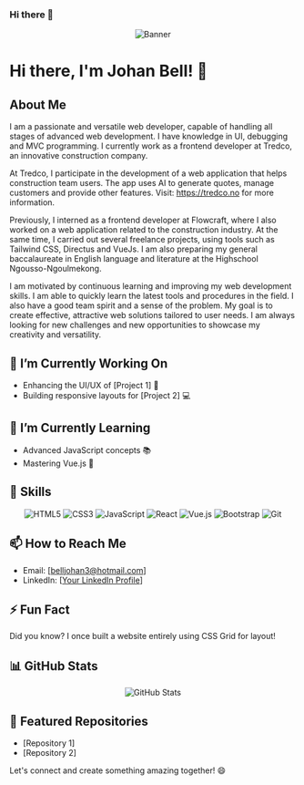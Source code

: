 ### Hi there 👋

<!--
**belljohan3/belljohan3** is a ✨ _special_ ✨ repository because its `README.md` (this file) appears on your GitHub profile.

Here are some ideas to get you started:

- 🔭 I’m currently working on ...
- 🌱 I’m currently learning ...
- 👯 I’m looking to collaborate on ...
- 🤔 I’m looking for help with ...
- 💬 Ask me about ...
- 📫 How to reach me: ...
- 😄 Pronouns: ...
- ⚡ Fun fact: ...
-->

<!-- Banner Image -->
<p align="center">
  <img src="https://github.com/yourusername/yourusername/raw/main/banner.png" alt="Banner">
</p>

# Hi there, I'm Johan Bell! 👋

## About Me
I am a passionate and versatile web developer, capable of handling all stages of advanced web development. I have knowledge in UI, debugging and MVC programming. I currently work as a frontend developer at Tredco, an innovative construction company.

 At Tredco, I participate in the development of a web application that helps construction team users. The app uses AI to generate quotes, manage customers and provide other features. Visit: https://tredco.no for more information. 

Previously, I interned as a frontend developer at Flowcraft, where I also worked on a web application related to the construction industry. At the same time, I carried out several freelance projects, using tools such as Tailwind CSS, Directus and VueJs. I am also preparing my general baccalaureate in English language and literature at the Highschool Ngousso-Ngoulmekong.

 I am motivated by continuous learning and improving my web development skills. I am able to quickly learn the latest tools and procedures in the field. I also have a good team spirit and a sense of the problem. My goal is to create effective, attractive web solutions tailored to user needs. I am always looking for new challenges and new opportunities to showcase my creativity and versatility.

## 🔭 I’m Currently Working On
- Enhancing the UI/UX of [Project 1] 🚀
- Building responsive layouts for [Project 2] 💻

## 🌱 I’m Currently Learning
- Advanced JavaScript concepts 📚
- Mastering Vue.js 🚀

## 💼 Skills
<p align="center">
  <img src="https://img.shields.io/badge/HTML5-E34F26?logo=html5&logoColor=white" alt="HTML5">
  <img src="https://img.shields.io/badge/CSS3-1572B6?logo=css3&logoColor=white" alt="CSS3">
  <img src="https://img.shields.io/badge/JavaScript-F7DF1E?logo=javascript&logoColor=black" alt="JavaScript">
  <img src="https://img.shields.io/badge/React-61DAFB?logo=react&logoColor=black" alt="React">
  <img src="https://img.shields.io/badge/Vue.js-4FC08D?logo=vue.js&logoColor=white" alt="Vue.js">
  <img src="https://img.shields.io/badge/Bootstrap-563D7C?logo=bootstrap&logoColor=white" alt="Bootstrap">
  <img src="https://img.shields.io/badge/Git-F05032?logo=git&logoColor=white" alt="Git">
</p>

## 📫 How to Reach Me
- Email: [belljohan3@hotmail.com]
- LinkedIn: [[Your LinkedIn Profile](https://www.linkedin.com/in/johan-bell/)]

## ⚡ Fun Fact
Did you know? I once built a website entirely using CSS Grid for layout!

## 📊 GitHub Stats
<p align="center">
  <img src="https://github-readme-stats.vercel.app/api?username=belljohan3&show_icons=true&theme=radical" alt="GitHub Stats">
</p>

## 🌟 Featured Repositories
- [Repository 1]
- [Repository 2]

Let's connect and create something amazing together! 😄
